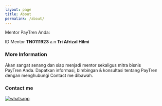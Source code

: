 ```yaml
---
layout: page
title: About
permalink: /about/
---
```


Mentor PayTren Anda:

ID Mentor **TN0111923** a.n **Tri Afrizal Hilmi**

### More Information

Akan sangat senang dan siap menjadi mentor sekaligus mitra bisnis PayTren Anda. Dapatkan informasi, bimbingan & konsultasi tentang PayTren dengan menghubungi Contact me dibawah.

### Contact me

[![whatsapp](https://adminpaytren.github.io/images/whatsapp.jpeg)](https://wa.me/6282320067466)
